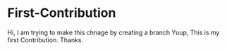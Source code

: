 # First-Contribution
Hi, I am trying to make this chnage by creating a branch
Yuup, This is my first Contribution.
Thanks.

